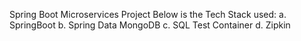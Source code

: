 Spring Boot Microservices Project
Below is the Tech Stack used:
  a. SpringBoot
  b. Spring Data MongoDB
  c. SQL
  Test Container
  d. Zipkin

